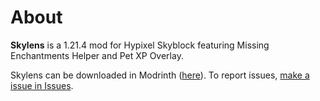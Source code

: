 # About
**Skylens** is a 1.21.4 mod for Hypixel Skyblock featuring Missing Enchantments Helper and Pet XP Overlay.

Skylens can be downloaded in Modrinth ([here](https://modrinth.com/mod/skylens)). To report issues, [make a issue in Issues](https://github.com/nextrg/Skylens/issues).
